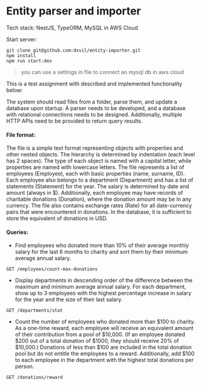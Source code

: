 # Entity parser and importer
Tech stack: NestJS, TypeORM, MySQL in AWS Cloud

Start server:
```
git clone git@github.com:dxvil/entity-importer.git
npm install
npm run start:dev

```
> you can use a settings in file to connect an mysql db in aws cloud

This is a test assignment with described and implemented functionality below:

The system should read files from a folder, parse them, and update a database upon startup. A parser needs to be developed, and a database with relational connections needs to be designed. Additionally, multiple HTTP APIs need to be provided to return query results.

#### File format:

The file is a simple text format representing objects with properties and other nested objects. The hierarchy is determined by indentation (each level has 2 spaces). The type of each object is named with a capital letter, while properties are named with lowercase letters. The file represents a list of employees (Employee), each with basic properties (name, surname, ID). Each employee also belongs to a department (Department) and has a list of statements (Statement) for the year. The salary is determined by date and amount (always in $). Additionally, each employee may have records of charitable donations (Donation), where the donation amount may be in any currency. The file also contains exchange rates (Rate) for all date-currency pairs that were encountered in donations. In the database, it is sufficient to store the equivalent of donations in USD.

#### Queries:
- Find employees who donated more than 10% of their average monthly salary for the last 6 months to charity and sort them by their minimum average annual salary.
```
GET /employees/count-max-donations
```
- Display departments in descending order of the difference between the maximum and minimum average annual salary. For each department, show up to 3 employees with the highest percentage increase in salary for the year and the size of their last salary.
```
GET /departments/stat
```
- Count the number of employees who donated more than $100 to charity. As a one-time reward, each employee will receive an equivalent amount of their contribution from a pool of $10,000. (If an employee donated $200 out of a total donation of $1000, they should receive 20% of $10,000.) Donations of less than $100 are included in the total donation pool but do not entitle the employees to a reward. Additionally, add $100 to each employee in the department with the highest total donations per person.
```
GET /donations/reward
```
